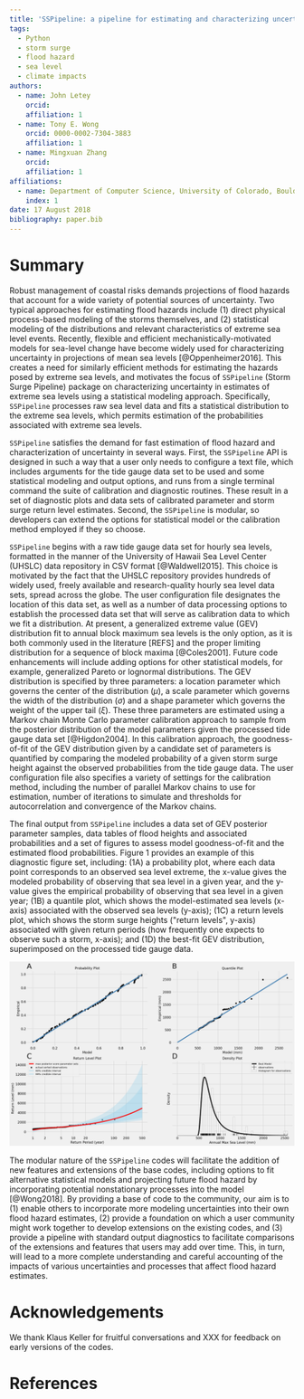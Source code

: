 ```yaml
---
title: 'SSPipeline: a pipeline for estimating and characterizing uncertainty in coastal storm surge levels'
tags:
  - Python
  - storm surge
  - flood hazard
  - sea level
  - climate impacts
authors:
  - name: John Letey
    orcid:
    affiliation: 1
  - name: Tony E. Wong
    orcid: 0000-0002-7304-3883
    affiliation: 1
  - name: Mingxuan Zhang
    orcid:
    affiliation: 1
affiliations:
  - name: Department of Computer Science, University of Colorado, Boulder, CO, USA
    index: 1
date: 17 August 2018
bibliography: paper.bib
---
```


# Summary
Robust management of coastal risks demands projections of flood hazards that account for a wide variety of potential sources of uncertainty. Two typical approaches for estimating flood hazards include (1) direct physical process-based modeling of the storms themselves, and (2) statistical modeling of the distributions and relevant characteristics of extreme sea level events. Recently, flexible and efficient mechanistically-motivated models for sea-level change have become widely used for characterizing uncertainty in projections of mean sea levels [@Oppenheimer2016]. This creates a need for similarly efficient methods for estimating the hazards posed by extreme sea levels, and motivates the focus of ``SSPipeline`` (Storm Surge Pipeline) package on characterizing uncertainty in estimates of extreme sea levels using a statistical modeling approach. Specifically, ``SSPipeline`` processes raw sea level data and fits a statistical distribution to the extreme sea levels, which permits estimation of the probabilities associated with extreme sea levels.

``SSPipeline`` satisfies the demand for fast estimation of flood hazard and characterization of uncertainty in several ways. First, the ``SSPipeline`` API is designed in such a way that a user only needs to configure a text file, which includes arguments for the tide gauge data set to be used and some statistical modeling and output options, and runs from a single terminal command the suite of calibration and diagnostic routines. These result in a set of diagnostic plots and data sets of calibrated parameter and storm surge return level estimates. Second, the ``SSPipeline`` is modular, so developers can extend the options for statistical model
or the calibration method employed if they so choose.

``SSPipeline`` begins with a raw tide gauge data set for hourly sea levels, formatted in the manner of the University of Hawaii Sea Level Center (UHSLC) data repository in CSV format [@Waldwell2015]. This choice is motivated by the fact that the UHSLC repository provides hundreds of widely used, freely available and research-quality hourly sea level data sets, spread across the globe. The user configuration file designates the location of this data set, as well as a number of data processing options to establish the processed data set that will serve as calibration data to which we fit a distribution. At present, a generalized extreme value (GEV) distribution fit to annual block maximum sea levels is the only option, as it is both commonly used in the literature [REFS] and the proper limiting distribution for a sequence of block maxima [@Coles2001]. Future code enhancements will include adding options for other statistical models, for example, generalized Pareto or lognormal distributions. The GEV distribution is specified by three parameters: a location parameter which governs the center of the distribution ($\mu$), a scale parameter which governs the width of the distribution ($\sigma$) and a shape parameter which governs the weight of the upper tail ($\xi$). These three parameters are estimated using a Markov chain Monte Carlo parameter calibration approach to sample from the posterior distribution of the model parameters given the processed tide gauge data set [@Higdon2004]. In this calibration approach, the goodness-of-fit of the GEV distribution given by a candidate set of parameters is quantified by comparing the modeled probability of a given storm surge height against the observed probabilities from the tide gauge data. The user configuration file also specifies a variety of settings for the calibration method, including the number of parallel Markov chains to use for estimation, number of iterations to simulate and thresholds for autocorrelation and convergence of the Markov chains.

The final output from ``SSPipeline`` includes a data set of GEV posterior parameter samples, data tables of flood heights and associated probabilities and a set of figures to assess model goodness-of-fit and the estimated flood probabilities. Figure 1 provides an example of this diagnostic figure set, including: (1A) a probability plot, where each data point corresponds to an observed sea level extreme, the x-value gives the modeled probability of observing that sea level in a given year, and the y-value gives the empirical probability of observing that sea level in a given year; (1B) a quantile plot, which shows the model-estimated sea levels (x-axis) associated with the observed sea levels (y-axis); (1C) a return levels plot, which shows the storm surge heights ("return levels", y-axis) associated with given return periods (how frequently one expects to observe such a storm, x-axis); and (1D) the best-fit GEV distribution, superimposed on the processed tide gauge data.

![Figure 1: Diagnostic output plots using tide gauge data from Grand Isle, Louisiana, USA.](figure1.png)

The modular nature of the ``SSPipeline`` codes will facilitate the addition of new features and extensions of the base codes, including options to fit alternative statistical models and projecting future flood hazard by incorporating potential nonstationary processes into the model [@Wong2018]. By providing a base of code to the community, our aim is to (1) enable others to incorporate more modeling uncertainties into their own flood hazard estimates, (2) provide a foundation on which a user community might work together to develop extensions on the existing codes, and (3) provide a pipeline with standard output diagnostics to facilitate comparisons of the extensions and features that users may add over time. This, in turn, will lead to a more complete understanding and careful accounting of the impacts of various uncertainties and processes that affect flood hazard estimates.

# Acknowledgements
We thank Klaus Keller for fruitful conversations and XXX for feedback on early
versions of the codes.

# References

